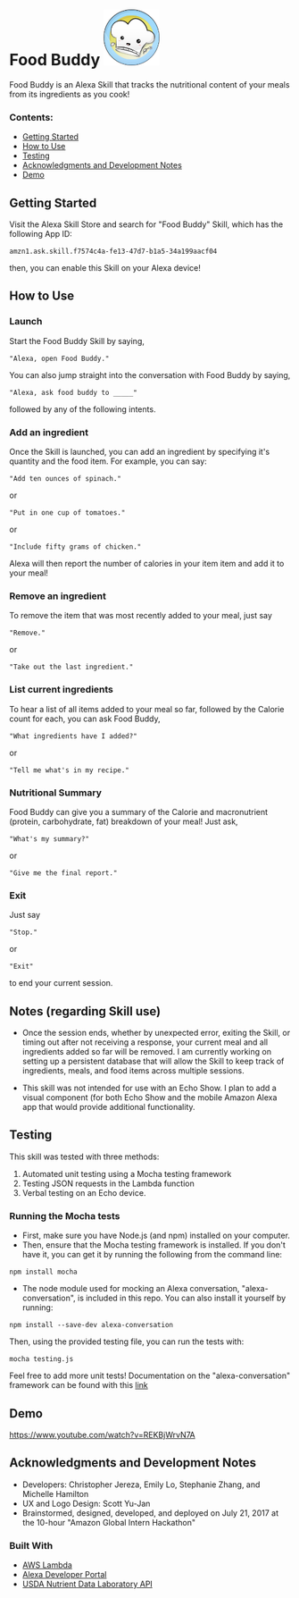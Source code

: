 # Food Buddy <img src="food-buddy-badge.jpg" width="100">

Food Buddy is an Alexa Skill that tracks the nutritional content of your meals from its ingredients as you cook!
### Contents:
- [Getting Started](#started)
- [How to Use](#use)
- [Testing](#testing)
- [Acknowledgments and Development Notes](#acknowledgments)
- [Demo](#demo)

<a name="started"/>

## Getting Started

Visit the Alexa Skill Store and search for "Food Buddy" Skill, which has the following App ID:
```
amzn1.ask.skill.f7574c4a-fe13-47d7-b1a5-34a199aacf04
```
then, you can enable this Skill on your Alexa device!

<a name="use"/>

## How to Use

### Launch
Start the Food Buddy Skill by saying,
```
"Alexa, open Food Buddy."
```
You can also jump straight into the conversation with Food Buddy by saying,
```
"Alexa, ask food buddy to _____"
```
followed by any of the following intents.

### Add an ingredient

Once the Skill is launched, you can add an ingredient by specifying it's quantity and the food item. For example, you can say:
```
"Add ten ounces of spinach."
```
or
```
"Put in one cup of tomatoes."
```
or
```
"Include fifty grams of chicken."
```
Alexa will then report the number of calories in your item item and add it to your meal!
### Remove an ingredient
To remove the item that was most recently added to your meal, just say
```
"Remove."
```
or
```
"Take out the last ingredient."
```

### List current ingredients
To hear a list of all items added to your meal so far, followed by the Calorie count for each, you can ask Food Buddy,
```
"What ingredients have I added?"
```
or
```
"Tell me what's in my recipe."
```

### Nutritional Summary
Food Buddy can give you a summary of the Calorie and macronutrient (protein, carbohydrate, fat) breakdown of your
meal! Just ask,
```
"What's my summary?"
```
or
```
"Give me the final report."
```
### Exit
Just say
```
"Stop."
```
or
```
"Exit"
```
to end your current session.

## Notes (regarding Skill use)
- Once the session ends, whether by unexpected error, exiting the Skill, or timing out after not receiving a response, your
current meal and all ingredients added so far will be removed. I am currently working on setting up a persistent database
that will allow the Skill to keep track of ingredients, meals, and food items across multiple sessions.

- This skill was not intended for use with an Echo Show. I plan to add a visual component (for both Echo Show and the mobile
Amazon Alexa app that would provide additional functionality.

<a name="testing"/>

## Testing

This skill was tested with three methods:
1. Automated unit testing using a Mocha testing framework
2. Testing JSON requests in the Lambda function
3. Verbal testing on an Echo device.

### Running the Mocha tests
- First, make sure you have Node.js (and npm) installed on your computer.
- Then, ensure that the Mocha testing framework is installed. If you don't have it, you can get it by running
the following from the command line:
```
npm install mocha
```
- The node module used for mocking an Alexa conversation, "alexa-conversation", is included in this repo. You can also
install it yourself by running:
```
npm install --save-dev alexa-conversation
```
Then, using the provided testing file, you can run the tests with:
```
mocha testing.js
```
Feel free to add more unit tests! Documentation on the "alexa-conversation" framework can be found
with this [link](https://www.npmjs.com/package/alexa-conversation)

<a name="demo"/>

## Demo

https://www.youtube.com/watch?v=REKBjWrvN7A

<a name="acknowledgments"/>

## Acknowledgments and Development Notes

* Developers: Christopher Jereza, Emily Lo, Stephanie Zhang, and Michelle Hamilton
* UX and Logo Design: Scott Yu-Jan
* Brainstormed, designed, developed, and deployed on July 21, 2017 at the 10-hour "Amazon Global Intern Hackathon"

### Built With

* [AWS Lambda](https://aws.amazon.com/lambda/)
* [Alexa Developer Portal](https://developer.amazon.com/)
* [USDA Nutrient Data Laboratory API](https://www.npmjs.com/package/nutrient-data-laboratory)
